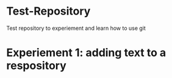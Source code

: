 # Test-Repository
Test repository to experiement and learn how to use git 

# Experiement 1: adding text to a respository

